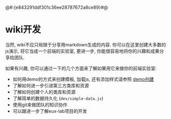 @#:{e843291ddf301c36ee28787672a8ce89}#@


# wiki开发

当然, wiki不应只局限于分享用markdown生成的内容. 你可以在这里创建大多数的js演示, 将它当成一个前端的实验室, 更进一步,
你能很容易地将你的兴趣和成果分享给团队.

如果有兴趣, 你可以通过一下的几个方面来了解如果用它来做你的前端实验室:

* 如何用demo的方式来创建模板, 加载js, 还有添加样式请参照 [demo创建](js-and-style/index)
* 了解如何进一步引进第三方类库和资源
* 了解如何创建个人的类库和资源
* 了解简单的数据持久化 (`dev/simple-data.js`)
* 使用git来做团队的知识协作
* 可以跟进一步了解eux-lab项目的开发